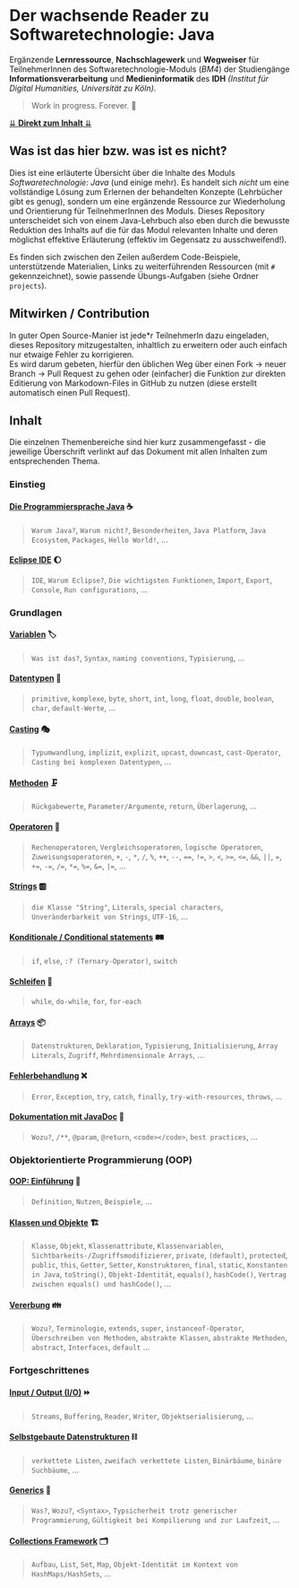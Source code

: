 # Der wachsende Reader zu Softwaretechnologie: Java

Ergänzende **Lernressource**, **Nachschlagewerk** und **Wegweiser** für TeilnehmerInnen des Softwaretechnologie-Moduls (_BM4_) der Studiengänge **Informationsverarbeitung** und **Medieninformatik** des **IDH** _(Institut für Digital Humanities, Universität zu Köln)_.

> Work in progress. Forever. :snail:

[&ddarr; **Direkt zum Inhalt** &ddarr;](#inhalt)

## Was ist das hier bzw. was ist es nicht?

Dies ist eine erläuterte Übersicht über die Inhalte des Moduls _Softwaretechnologie: Java_ (und einige mehr). Es handelt sich _nicht_ um eine vollständige Lösung zum Erlernen der behandelten Konzepte (Lehrbücher gibt es genug), sondern um eine ergänzende Ressource zur Wiederholung und Orientierung für TeilnehmerInnen des Moduls. Dieses Repository unterscheidet sich von einem Java-Lehrbuch also eben durch die bewusste Reduktion des Inhalts auf die für das Modul relevanten Inhalte und deren möglichst effektive Erläuterung (effektiv im Gegensatz zu ausschweifend!).

Es finden sich zwischen den Zeilen außerdem Code-Beispiele, unterstützende Materialien, Links zu weiterführenden Ressourcen (mit `#` gekennzeichnet), sowie passende Übungs-Aufgaben (siehe Ordner `projects`).

## Mitwirken / Contribution

In guter Open Source-Manier ist jede\*r TeilnehmerIn dazu eingeladen, dieses Repository mitzugestalten, inhaltlich zu erweitern oder auch einfach nur etwaige Fehler zu korrigieren.  
Es wird darum gebeten, hierfür den üblichen Weg über einen Fork &rarr; neuer Branch &rarr; Pull Request zu gehen oder (einfacher) die Funktion zur direkten Editierung von Markodown-Files in GitHub zu nutzen (diese erstellt automatisch einen Pull Request).

## Inhalt

Die einzelnen Themenbereiche sind hier kurz zusammengefasst - die jeweilige Überschrift verlinkt auf das Dokument mit allen Inhalten zum entsprechenden Thema.

### Einstieg

#### [Die Programmiersprache Java](/documents/Die-Programmiersprache-Java.md) :coffee:

> `Warum Java?`, `Warum nicht?`, `Besonderheiten`, `Java Platform`, `Java Ecosystem`, `Packages`, `Hello World!`, ...

#### [Eclipse IDE](/documents/Eclipse-IDE.md) :moon:

> `IDE`, `Warum Eclipse?`, `Die wichtigsten Funktionen`, `Import`, `Export`, `Console`, `Run configurations`, ...

### Grundlagen

#### [Variablen](/documents/Variablen.md) :label:

> `Was ist das?`, `Syntax`, `naming conventions`, `Typisierung`, ...

#### [Datentypen](/documents/Datentypen.md) :1234:

> `primitive`, `komplexe`, `byte`, `short`, `int`, `long`, `float`, `double`, `boolean`, `char`, `default-Werte`, ...

#### [Casting](/documents/Casting.md) :performing_arts:

> `Typumwandlung`, `implizit`, `explizit`, `upcast`, `downcast`, `cast-Operator`, `Casting bei komplexen Datentypen`, ...

#### [Methoden](/documents/Methoden.md) :clamp:

> `Rückgabewerte`, `Parameter/Argumente`, `return`, `Überlagerung`, ...

#### [Operatoren](/documents/Operatoren.md) :symbols:

> `Rechenoperatoren`, `Vergleichsoperatoren`, `logische Operatoren`, `Zuweisungsoperatoren`, `+`, `-`, `*`, `/`, `%`, `++`, `--`, `==`, `!=`, `>`, `<`, `>=`, `<=`, `&&`, `||`, `=`, `+=`, `-=`, `/=`, `*=`, `%=`, `&=`, `|=`, ...

#### [Strings](/documents/Strings.md) :ab:

> `die Klasse "String"`, `Literals`, `special characters`, `Unveränderbarkeit von Strings`, `UTF-16`, ...

#### [Konditionale / Conditional statements](/documents/Conditionals.md) :railway_track:

> `if`, `else`, `:? (Ternary-Operator)`, `switch`

#### [Schleifen](/documents/Arrays.md) :ribbon: 

> `while`, `do-while`, `for`, `for-each`

#### [Arrays](/documents/Arrays.md) :package:

> `Datenstrukturen`, `Deklaration`, `Typisierung`, `Initialisierung`, `Array Literals`, `Zugriff`, `Mehrdimensionale Arrays`, ...

#### [Fehlerbehandlung](/documents/Fehlerbehandlung.md) :x:

> `Error`, `Exception`, `try`, `catch`, `finally`, `try-with-resources`, `throws`, ...

#### [Dokumentation mit JavaDoc](/documents/JavaDoc.md) :book:

> `Wozu?`, `/**`, `@param`, `@return`, `<code></code>`, `best practices`, ...

### Objektorientierte Programmierung (OOP)

#### [OOP: Einführung](/documents/OOP-Einführung.md) :moyai:

> `Definition`, `Nutzen`, `Beispiele`, ...

#### [Klassen und Objekte](/documents/Klassen-und-Objekte.md) :building_construction:

> `Klasse`, `Objekt`, `Klassenattribute`, `Klassenvariablen`, `Sichtbarkeits-/Zugriffsmodifizierer`, `private`, `(default)`, `protected`, `public`, `this`, `Getter`, `Setter`, `Konstruktoren`, `final`, `static`, `Konstanten in Java`, `toString()`, `Objekt-Identität`, `equals()`, `hashCode()`, `Vertrag zwischen equals() und hashCode()`, ...

#### [Vererbung](/documents/Vererbung.md) :family:

> `Wozu?`, `Terminologie`, `extends`, `super`, `instanceof-Operator`, `Überschreiben von Methoden`, `abstrakte Klassen`, `abstrakte Methoden`, `abstract`, `Interfaces`, `default` ...

### Fortgeschrittenes

#### [Input / Output (I/O)](/documents/IO.md) :fast_forward:

> `Streams`, `Buffering`, `Reader`, `Writer`, `Objektserialisierung`, ...

#### [Selbstgebaute Datenstrukturen](/documents/Datenstrukturen.md) :chains:

> `verkettete Listen`, `zweifach verkettete Listen`, `Binärbäume`, `binäre Suchbäume`, ...

#### [Generics](/documents/Generics.md) :pushpin:

> `Was?`, `Wozu?`, `<Syntax>`, `Typsicherheit trotz generischer Programmierung`, `Gültigkeit bei Kompilierung und zur Laufzeit`, ...

#### [Collections Framework](/documents/Collections-Framework.md) :card_index_dividers:

> `Aufbau`, `List`, `Set`, `Map`, `Objekt-Identität im Kontext von HashMaps/HashSets`, ...
